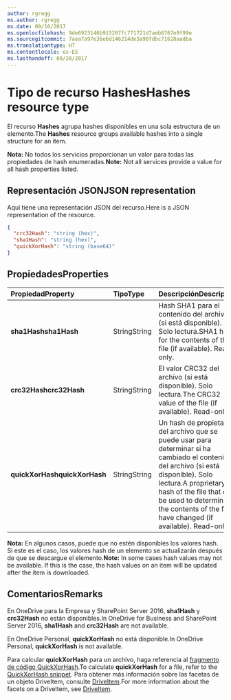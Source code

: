 ```yaml
---
author: rgregg
ms.author: rgregg
ms.date: 09/10/2017
ms.openlocfilehash: 9de6923146b915207fc771721d7aeb6767e9f99e
ms.sourcegitcommit: 7aea7a97e36e6d146214de3a90fdbc71628aadba
ms.translationtype: HT
ms.contentlocale: es-ES
ms.lasthandoff: 09/28/2017
---
```

# <a name="hashes-resource-type"></a><span data-ttu-id="e535b-101">Tipo de recurso Hashes</span><span class="sxs-lookup"><span data-stu-id="e535b-101">Hashes resource type</span></span>

<span data-ttu-id="e535b-102">El recurso **Hashes** agrupa hashes disponibles en una sola estructura de un elemento.</span><span class="sxs-lookup"><span data-stu-id="e535b-102">The **Hashes** resource groups available hashes into a single structure for an item.</span></span>

<span data-ttu-id="e535b-103">**Nota:** No todos los servicios proporcionan un valor para todas las propiedades de hash enumeradas.</span><span class="sxs-lookup"><span data-stu-id="e535b-103">**Note:** Not all services provide a value for all hash properties listed.</span></span>

## <a name="json-representation"></a><span data-ttu-id="e535b-104">Representación JSON</span><span class="sxs-lookup"><span data-stu-id="e535b-104">JSON representation</span></span>

<span data-ttu-id="e535b-105">Aquí tiene una representación JSON del recurso.</span><span class="sxs-lookup"><span data-stu-id="e535b-105">Here is a JSON representation of the resource.</span></span>

<!-- {
  "blockType": "resource",
  "optionalProperties": [ "sha1Hash", "crc32Hash", "quickXorHash" ],
  "@odata.type": "microsoft.graph.hashes"
}-->

```json
{
  "crc32Hash": "string (hex)",
  "sha1Hash": "string (hex)",
  "quickXorHash": "string (base64)"
}
```

## <a name="properties"></a><span data-ttu-id="e535b-106">Propiedades</span><span class="sxs-lookup"><span data-stu-id="e535b-106">Properties</span></span>

| <span data-ttu-id="e535b-107">Propiedad</span><span class="sxs-lookup"><span data-stu-id="e535b-107">Property</span></span>         | <span data-ttu-id="e535b-108">Tipo</span><span class="sxs-lookup"><span data-stu-id="e535b-108">Type</span></span>   | <span data-ttu-id="e535b-109">Descripción</span><span class="sxs-lookup"><span data-stu-id="e535b-109">Description</span></span>                                                       |
|:-----------------|:-------|:------------------------------------------------------------------|
| <span data-ttu-id="e535b-110">**sha1Hash**</span><span class="sxs-lookup"><span data-stu-id="e535b-110">**sha1Hash**</span></span>     | <span data-ttu-id="e535b-111">String</span><span class="sxs-lookup"><span data-stu-id="e535b-111">String</span></span> | <span data-ttu-id="e535b-p101">Hash SHA1 para el contenido del archivo (si está disponible). Solo lectura.</span><span class="sxs-lookup"><span data-stu-id="e535b-p101">SHA1 hash for the contents of the file (if available). Read-only.</span></span> |
| <span data-ttu-id="e535b-114">**crc32Hash**</span><span class="sxs-lookup"><span data-stu-id="e535b-114">**crc32Hash**</span></span>    | <span data-ttu-id="e535b-115">String</span><span class="sxs-lookup"><span data-stu-id="e535b-115">String</span></span> | <span data-ttu-id="e535b-p102">El valor CRC32 del archivo (si está disponible). Solo lectura.</span><span class="sxs-lookup"><span data-stu-id="e535b-p102">The CRC32 value of the file (if available). Read-only.</span></span>            |
| <span data-ttu-id="e535b-118">**quickXorHash**</span><span class="sxs-lookup"><span data-stu-id="e535b-118">**quickXorHash**</span></span> | <span data-ttu-id="e535b-119">String</span><span class="sxs-lookup"><span data-stu-id="e535b-119">String</span></span> | <span data-ttu-id="e535b-p103">Un hash de propietario del archivo que se puede usar para determinar si ha cambiado el contenido del archivo (si está disponible). Solo lectura.</span><span class="sxs-lookup"><span data-stu-id="e535b-p103">A proprietary hash of the file that can be used to determine if the contents of the file have changed (if available). Read-only.</span></span> |

<span data-ttu-id="e535b-p104">**Nota:** En algunos casos, puede que no estén disponibles los valores hash. Si este es el caso, los valores hash de un elemento se actualizarán después de que se descargue el elemento.</span><span class="sxs-lookup"><span data-stu-id="e535b-p104">**Note:** In some cases hash values may not be available. If this is the case, the hash values on an item will be updated after the item is downloaded.</span></span>

## <a name="remarks"></a><span data-ttu-id="e535b-124">Comentarios</span><span class="sxs-lookup"><span data-stu-id="e535b-124">Remarks</span></span>

<span data-ttu-id="e535b-125">En OneDrive para la Empresa y SharePoint Server 2016, **sha1Hash** y **crc32Hash** no están disponibles.</span><span class="sxs-lookup"><span data-stu-id="e535b-125">In OneDrive for Business and SharePoint Server 2016, **sha1Hash** and **crc32Hash** are not available.</span></span>

<span data-ttu-id="e535b-126">En OneDrive Personal, **quickXorHash** no está disponible.</span><span class="sxs-lookup"><span data-stu-id="e535b-126">In OneDrive Personal, **quickXorHash** is not available.</span></span>

<span data-ttu-id="e535b-127">Para calcular **quickXorHash** para un archivo, haga referencia al [fragmento de código QuickXorHash](https://dev.onedrive.com/snippets/quickxorhash.htm).</span><span class="sxs-lookup"><span data-stu-id="e535b-127">To calculate **quickXorHash** for a file, refer to the [QuickXorHash snippet](https://dev.onedrive.com/snippets/quickxorhash.htm).</span></span>
<span data-ttu-id="e535b-128">Para obtener más información sobre las facetas de un objeto DriveItem, consulte [DriveItem](driveitem.md).</span><span class="sxs-lookup"><span data-stu-id="e535b-128">For more information about the facets on a DriveItem, see [DriveItem](driveitem.md).</span></span>


<!-- {
  "type": "#page.annotation",
  "description": "The hashes facet provides hash identifiers for a file in OneDrive",
  "keywords": "hash,sha1,crc32,item,facet",
  "section": "documentation",
  "tocPath": "Facets/Hashes"
} -->
